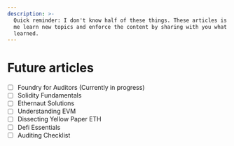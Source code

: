 ```yaml
---
description: >-
  Quick reminder: I don't know half of these things. These articles is to make
  me learn new topics and enforce the content by sharing with you what I've
  learned.
---
```


# Future articles

* [ ] Foundry for Auditors (Currently in progress)
* [ ] Solidity Fundamentals
* [ ] Ethernaut Solutions
* [ ] Understanding EVM
* [ ] Dissecting Yellow Paper ETH
* [ ] Defi Essentials
* [ ] Auditing Checklist
